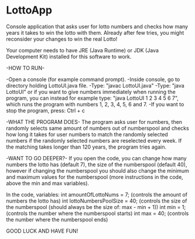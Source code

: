 # LottoApp

Console application that asks user for lotto numbers and checks how many years it takes to win the lotto with them.
Already after few tries, you might reconsider your changes to win the real Lotto!

Your computer needs to have JRE (Java Runtime) or JDK (Java Development Kit) installed for this software to work.

-HOW TO RUN-

-Open a console (for example command prompt).
-Inside console, go to directory holding LottoUI.java file.
-Type: "javac LottoUI.java"
-Type: "java LottoUI" 
 or if you want to give numbers immediately when running the program, 
 you can instead for example type: "java LottoUI 1 2 3 4 5 6 7",
 which runs the program with numbers 1, 2, 3, 4, 5, 6 and 7.
-If you want to stop the program, press:  Ctrl + c

-WHAT THE PROGRAM DOES-
The program asks user for numbers, then randomly selects 
same amount of numbers out of numberspool and checks how 
long it takes for user numbers to match the randomly selected 
numbers if the randomly selected numbers are reselected every week. 
If the matching takes longer than 120 years, the program tries again.

-WANT TO GO DEEPER?-
If you open the code, you can change how many numbers the lotto has (default 7), 
the size of the numberspool (default 40), however if changing the numberspool you 
should also change the minimum and maximum values for the numberspool 
(more instructions in the code, above the min and max variables).

In the code, variables:
int amountOfLottoNums = 7; 	(controls the amount of numbers the lotto has)
int lottoNumbersPoolSize = 40;  (controls the size of the numberspool (should always be the size of: max - min + 1))
int min = 1;			(controls the number where the numberspool starts)
int max = 40;			(controls the number where the numberspool ends)

GOOD LUCK AND HAVE FUN!
